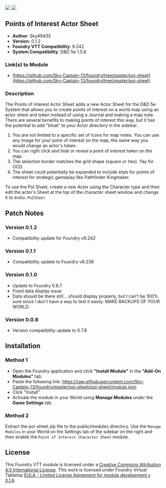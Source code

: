 ![](https://img.shields.io/badge/Foundry-v9.242-informational)
![](https://img.shields.io/badge/D&D5e-v1.5.6-informational)

## Points of Interest Actor Sheet

* **Author**: Sky#9435
* **Version**: 0.1.2
* **Foundry VTT Compatibility**: 9.242
* **System Compatibility**: D&D 5e 1.5.6

### Link(s) to Module
* [https://github.com/Sky-Captain-13/foundry/tree/master/poi-sheet](https://github.com/Sky-Captain-13/foundry/tree/master/poi-sheet)

### Description
The Points of Interest Actor Sheet adds a new Actor Sheet for the D&D 5e System that allows you to create points of interest on a world map using an actor sheet and token instead of using a Journal and making a map note. There are several benefits to making points of interest this way, but it has the potential to add "bloat" to your Actor directory in the sidebar.

1. You are not limited to a specific set of icons for map notes. You can use any image for your point of interest on the map, the same way you would change an actor's token.
2. You can right click and hide or reveal a point of interest token on the map.
3. The selection border matches the grid shape (square or hex). Yay for OCD.
4. The sheet could potentially be expanded to include stats for points of interest for strategic gameplay like Pathfinder Kingmaker.

To use the PoI Sheet, create a new Actor using the Character type and then edit the actor's Sheet at the top of the character sheet window and change it to `dnd5e.PoISheet`

## Patch Notes
### Version 0.1.2
* Compatibility update for Foundry v9.242

### Version 0.1.1
* Compatibility update to Foundry v9.238

### Version 0.1.0
* Update to Foundry 0.8.7
* Fixed data display issue
* Data _should_ be there still... _should_ display properly, but I can't be 100% sure since I don't have a way to test it easily. MAKE BACKUPS OF YOUR WORLD.

### Version 0.0.8
* Version compatibility update to 0.7.8

## Installation
### Method 1
* Open the Foundry application and click **"Install Module"** in the **"Add-On Modules"** tab.
* Paste the following link: https://raw.githubusercontent.com/Sky-Captain-13/foundry/master/poi-sheet/poi-sheet/module.json
* Click "Install"
* Activate the module in your World using **Manage Modules** under the **Game Settings** tab.

### Method 2
Extract the poi-sheet.zip file to the public/modules directory. Use the `Manage Modules` in your World on the Settings tab of the sidebar on the right and then enable the `Point of Interest Character Sheet` module.

## License
This Foundry VTT module is licensed under a [Creative Commons Attribution 4.0 International License](http://creativecommons.org/licenses/by/4.0/).
This work is licensed under Foundry Virtual Tabletop [EULA - Limited License Agreement for module development v 0.1.6](http://foundryvtt.com/pages/license.html).
